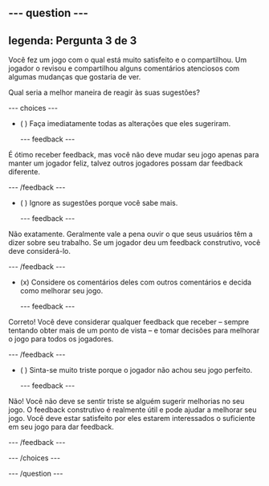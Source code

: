 --- question ---
---
legenda: Pergunta 3 de 3
---

Você fez um jogo com o qual está muito satisfeito e o compartilhou. Um jogador o revisou e compartilhou alguns comentários atenciosos com algumas mudanças que gostaria de ver.

Qual seria a melhor maneira de reagir às suas sugestões?

--- choices ---

- ( ) Faça imediatamente todas as alterações que eles sugeriram.

  --- feedback ---

É ótimo receber feedback, mas você não deve mudar seu jogo apenas para manter um jogador feliz, talvez outros jogadores possam dar feedback diferente.

  --- /feedback ---

- ( ) Ignore as sugestões porque você sabe mais.

  --- feedback ---

Não exatamente. Geralmente vale a pena ouvir o que seus usuários têm a dizer sobre seu trabalho. Se um jogador deu um feedback construtivo, você deve considerá-lo.

  --- /feedback ---

- (x) Considere os comentários deles com outros comentários e decida como melhorar seu jogo.

  --- feedback ---

Correto! Você deve considerar qualquer feedback que receber – sempre tentando obter mais de um ponto de vista – e tomar decisões para melhorar o jogo para todos os jogadores.

  --- /feedback ---

- ( ) Sinta-se muito triste porque o jogador não achou seu jogo perfeito.

  --- feedback ---

Não! Você não deve se sentir triste se alguém sugerir melhorias no seu jogo. O feedback construtivo é realmente útil e pode ajudar a melhorar seu jogo. Você deve estar satisfeito por eles estarem interessados o suficiente em seu jogo para dar feedback.

  --- /feedback ---

--- /choices ---

--- /question ---